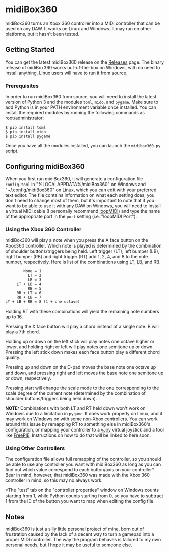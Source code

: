 # midiBox360

midiBox360 turns an Xbox 360 controller into a MIDI controller that can be used
on any DAW. It works on Linux and Windows. It may run on other platforms, but it
hasn't been tested.

## Getting Started

You can get the latest midiBox360 release on the
[Releases](https://github.com/quotepilgrim/midibox360/releases) page. The binary
release of midiBox360 works out-of-the-box on Windows, with no need to install
anything. Linux users will have to run it from source.

### Prerequisites

In order to run midiBox360 from source, you will need to install the latest
version of Python 3 and the modules `toml`, `mido`, and `pygame`. Make sure to
add Python is in your PATH environment variable once installed. You can install
the required modules by running the following commands as root/administrator:

```
$ pip install toml
$ pip install mido
$ pip install pygame
```

Once you have all the modules installed, you can launch the `midibox360.py`
script.

## Configuring midiBox360

When you first run midiBox360, it will generate a configuration file
`config.toml` in "%LOCALAPPDATA%/midiBox360" on Windows and
"~/.config/midiBox360" on Linux, which you can edit with your preferred text
editor. The file contains information on what each setting does; you don't need
to change most of them, but it's important to note that if you want to be able
to use it with any DAW on Windows, you will need to install a virtual MIDI cable
(I personally recommend
[loopMIDI](https://www.tobias-erichsen.de/software/loopmidi.html)) and type the
name of the appropriate port in the `port` setting (i.e. "loopMIDI Port").

### Using the Xbox 360 Controller

midiBox360 will play a note when you press the A face button on the Xbox360
controller. Which note is played is determined by the combination of shoulder
buttons/triggers being held. Left trigger (LT), left bumper (LB), right bumper
(RB) and right trigger (RT) add 1, 2, 4, and 8 to the note number, respectively.
Here is list of the combinations using LT, LB, and RB.

```
        None = 1
          LT = 2
          LB = 3
     LT + LB = 4
          RB = 5
     RB + LT = 6
     RB + LB = 7
LT + LB + RB = 8 (1 + one octave)
```

Holding RT with these combinations will yield the remaining note numbers up
to 16.

Pressing the X face button will play a chord instead of a single note. B will
play a 7th chord.

Holding up or down on the left stick will play notes one octave higher or lower,
and holding right or left will play notes one semitone up or down. Pressing the
left stick down makes each face button play a different chord quality.

Pressing up and down on the D-pad moves the base note one octave up and down,
and pressing right and left moves the base note one semitone up or down,
respectively.

Pressing start will change the scale mode to the one corresponding to the
scale degree of the current note (determined by the combination of shoulder
buttons/triggers being held down).

**NOTE:** Combinations with both LT and RT held down won't work on Windows due
to a limitation in `pygame`. It does work properly on Linux, and it may work
on Windows on with some non-Xbox controllers. You can work around this issue by
remapping RT to something else in midiBox360's configuration, or mapping your
controller to a [vJoy](http://vjoystick.sourceforge.net/site/) virtual
joystick and a tool like [FreePIE](https://andersmalmgren.github.io/FreePIE/).
Instructions on how to do that will be linked to here soon.

### Using Other Controllers

The configuration file allows full remapping of the controller, so you should be
able to use any controller you want with midiBox360 as long as you can find out
which value correspond to each button/axis on your controller*. Bear in mind,
however, that midiBox360 was made with the Xbox 360 controller in mind, so this
may no always work.

\*The "test" tab on the "controller properties" window on Windows counts
starting from 1, while Python counts starting from 0, so you have to subtract 1
from the ID of the button you want to map when editing the config file.

## Notes

midiBox360 is just a silly little personal project of mine, born out of
frustration caused by the lack of a decent way to turn a gamepad into a proper
MIDI controller. The way the program behaves is tailored to my own personal
needs, but I hope it may be useful to someone else.
